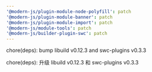 ```yaml
---
'@modern-js/plugin-module-node-polyfill': patch
'@modern-js/plugin-module-banner': patch
'@modern-js/plugin-module-import': patch
'@modern-js/module-tools': patch
'@modern-js/builder-plugin-swc': patch
---
```


chore(deps): bump libuild v0.12.3 and swc-plugins v0.3.3

chore(deps): 升级 libuild v0.12.3 和 swc-plugins v0.3.3
